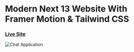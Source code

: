 # Modern Next 13 Website With Framer Motion & Tailwind CSS

### [Live Site](https://project-metaverse-mocha.vercel.app/)

![Chat Application](https://i.ibb.co/sbSHWH0/Thumbnail-1.png)


